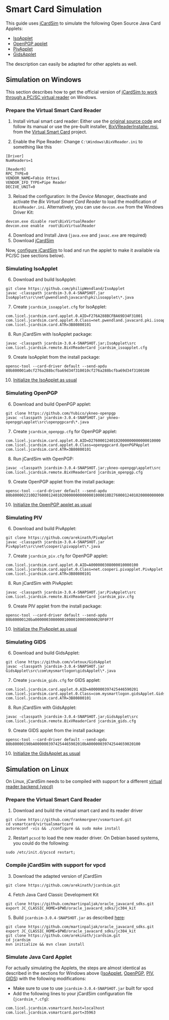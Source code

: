 # Smart Card Simulation

This guide uses [jCardSim](https://jcardsim.org/) to simulate the following Open Source Java Card Applets:

- [IsoApplet](https://github.com/philipWendland/IsoApplet)
- [OpenPGP applet](https://github.com/Yubico/ykneo-openpgp)
- [PivApplet](https://github.com/arekinath/PivApplet)
- [GidsApplet](https://github.com/vletoux/GidsApplet)

The description can easily be adapted for other applets as well.

## Simulation on Windows

This section describes how to get the official version of [jCardSim to work through a PC/SC virtual reader](https://jcardsim.org/blogs/work-jcardsim-through-pcsc-virtual-reader) on Windows.

### Prepare the Virtual Smart Card Reader

1. Install virtual smart card reader: Either use the [original source code](http://www.codeproject.com/Articles/134010/An-UMDF-Driver-for-a-Virtual-Smart-Card-Reader) and follow its manual or use the pre-built installer, [BixVReaderInstaller.msi](https://github.com/frankmorgner/vsmartcard/releases/tag/virtualsmartcard-0.7), from the [Virtual Smart Card](https://frankmorgner.github.io/vsmartcard/virtualsmartcard/README.html) project.

2. Enable the Pipe Reader: Change `C:\Windows\BixVReader.ini` to something like this

```
[Driver]
NumReaders=1

[Reader0]
RPC_TYPE=0
VENDOR_NAME=Fabio Ottavi
VENDOR_IFD_TYPE=Pipe Reader
DECIVE_UNIT=0
```

3. Reload the configuration: In the *Device Manager*, deactivate and activate the *Bix Virtual Smart Card Reader* to load the modification of `BixVReader.ini`. Alternatively, you can use `devcon.exe` from the Windows Driver Kit:

```
devcon.exe disable root\BixVirtualReader
devcon.exe enable  root\BixVirtualReader
```

4. Download and Install Java (`java.exe` and `javac.exe` are required)
5. Download [jCardSim](https://github.com/licel/jcardsim/raw/master/jcardsim-3.0.4-SNAPSHOT.jar)

Now, [configure jCardSim](https://jcardsim.org/blogs/work-jcardsim-through-pcsc-virtual-reader) to load and run the applet to make it available via PC/SC (see sections below).



### Simulating IsoApplet

6. Download and build IsoApplet:

```
git clone https://github.com/philipWendland/IsoApplet
javac -classpath jcardsim-3.0.4-SNAPSHOT.jar IsoApplet\src\net\pwendland\javacard\pki\isoapplet\*.java
```

7. Create `jcardsim_isoapplet.cfg` for IsoApplet:

```
com.licel.jcardsim.card.applet.0.AID=F276A288BCFBA69D34F31001
com.licel.jcardsim.card.applet.0.Class=net.pwendland.javacard.pki.isoapplet.IsoApplet
com.licel.jcardsim.card.ATR=3B80800101
```

8. Run jCardSim with IsoApplet package:

```
javac -classpath jcardsim-3.0.4-SNAPSHOT.jar;IsoApplet\src com.licel.jcardsim.remote.BixVReaderCard jcardsim_isoapplet.cfg
```

9. Create IsoApplet from the install package:

```
opensc-tool --card-driver default --send-apdu 80b800001a0cf276a288bcfba69d34f310010cf276a288bcfba69d34f3100100
```

10. [Initialize the IsoApplet as usual](https://github.com/philipWendland/IsoApplet/wiki/Initialization)



### Simulating OpenPGP

6. Download and build OpenPGP applet:

```
git clone https://github.com/Yubico/ykneo-openpgp
javac -classpath jcardsim-3.0.4-SNAPSHOT.jar ykneo-openpgp\applet\src\openpgpcard\*.java
```

7. Create `jcardsim_openpgp.cfg` for OpenPGP applet:

```
com.licel.jcardsim.card.applet.0.AID=D2760001240102000000000000010000
com.licel.jcardsim.card.applet.0.Class=openpgpcard.OpenPGPApplet
com.licel.jcardsim.card.ATR=3B80800101
```

8. Run jCardSim with OpenPGP:

```
javac -classpath jcardsim-3.0.4-SNAPSHOT.jar;ykneo-openpgp\applet\src com.licel.jcardsim.remote.BixVReaderCard jcardsim_openpgp.cfg
```

9. Create OpenPGP applet from the install package:

```
opensc-tool --card-driver default --send-apdu 80b800002210D276000124010200000000000001000010D276000124010200000000000001000000
```

10. [Initialize the OpenPGP applet as usual](https://github.com/OpenSC/OpenSC/wiki/OpenPGP-card#usage)



### Simulating PIV

6. Download and build PivApplet:

```
git clone https://github.com/arekinath/PivApplet
javac -classpath jcardsim-3.0.4-SNAPSHOT.jar PivApplet\src\net\cooperi\pivapplet\*.java
```

7. Create `jcardsim_piv.cfg` for OpenPGP applet:

```
com.licel.jcardsim.card.applet.0.AID=A000000308000010000100
com.licel.jcardsim.card.applet.0.Class=net.cooperi.pivapplet.PivApplet
com.licel.jcardsim.card.ATR=3B80800101
```

8. Run jCardSim with PivApplet:

```
javac -classpath jcardsim-3.0.4-SNAPSHOT.jar;PivApplet\src com.licel.jcardsim.remote.BixVReaderCard jcardsim_piv.cfg
```

9. Create PIV applet from the install package:

```
opensc-tool --card-driver default --send-apdu 80b80000120ba000000308000010000100050000020F0F7f
```

10. [Initialize the PivApplet as usual](https://github.com/arekinath/PivApplet#installing)



### Simulating GIDS

6. Download and build GidsApplet:

```
git clone https://github.com/vletoux/GidsApplet
javac -classpath jcardsim-3.0.4-SNAPSHOT.jar GidsApplet\src\com\mysmartlogon\gidsApplet\*.java
```

7. Create `jcardsim_gids.cfg` for GIDS applet:

```
com.licel.jcardsim.card.applet.0.AID=A000000397425446590201
com.licel.jcardsim.card.applet.0.Class=com.mysmartlogon.gidsApplet.GidsApplet
com.licel.jcardsim.card.ATR=3B80800101
```

8. Run jCardSim with GidsApplet:

```
javac -classpath jcardsim-3.0.4-SNAPSHOT.jar;GidsApplet\src com.licel.jcardsim.remote.BixVReaderCard jcardsim_gids.cfg
```

9. Create GIDS applet from the install package:

```
opensc-tool --card-driver default --send-apdu 80b80000190bA0000003974254465902010bA00000039742544659020100
```

10. [Initialize the GidsApplet as usual](https://www.mysmartlogon.com/generic-identity-device-specification-gids-smart-card/)



## Simulation on Linux

On Linux, jCardSim needs to be compiled with support for a different [virtual reader backend (vpcd)](http://frankmorgner.github.io/vsmartcard/virtualsmartcard/README.html)

### Prepare the Virtual Smart Card Reader

1. Download and build the virtual smart card and its reader driver

```
git clone https://github.com/frankmorgner/vsmartcard.git
cd vsmartcard/virtualsmartcard
autoreconf -vis && ./configure && sudo make install
```

2. Restart `pcscd` to load the new reader driver. On Debian based systems, you could do the following:

```
sudo /etc/init.d/pcscd restart;
```

### Compile jCardSim with support for vpcd

3. Download the adapted version of jCardSim

```
git clone https://github.com/arekinath/jcardsim.git
```

4. Fetch Java Card Classic Development Kit

```
git clone https://github.com/martinpaljak/oracle_javacard_sdks.git
export JC_CLASSIC_HOME=$PWD/oracle_javacard_sdks/jc304_kit
```

5. Build `jcardsim-3.0.4-SNAPSHOT.jar` as described [here](https://jcardsim.org/docs/getting-source-compiling):

```
git clone https://github.com/martinpaljak/oracle_javacard_sdks.git
export JC_CLASSIC_HOME=$PWD/oracle_javacard_sdks/jc304_kit
git clone https://github.com/arekinath/jcardsim.git
cd jcardsim
mvn initialize && mvn clean install
```



### Simulate Java Card Applet

For actually simulating the Applets, the steps are almost identical as described in the sections for Windows above ([IsoApplet](#simulating-isoapplet), [OpenPGP](#simulating-openpgp), [PIV](#simulating-piv), [GIDS](#simulating-gids)) with the following modifications:

- Make sure to use to use `jcardsim-3.0.4-SNAPSHOT.jar` built for vpcd
- Add the following lines to your jCardSim configuration file (`jcardsim_*.cfg`):

```
com.licel.jcardsim.vsmartcard.host=localhost
com.licel.jcardsim.vsmartcard.port=35963
```
